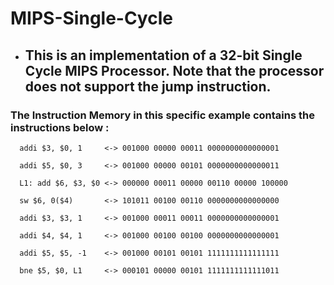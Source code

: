 # MIPS-Single-Cycle

* ## This is an implementation of a 32-bit Single Cycle MIPS Processor. Note that the processor does not support the jump instruction.

### The Instruction Memory in this specific example contains the instructions below :
```
  addi $3, $0, 1     <-> 001000 00000 00011 0000000000000001

  addi $5, $0, 3     <-> 001000 00000 00101 0000000000000011
  
  L1: add $6, $3, $0 <-> 000000 00011 00000 00110 00000 100000
  
  sw $6, 0($4)       <-> 101011 00100 00110 0000000000000000
  
  addi $3, $3, 1     <-> 001000 00011 00011 0000000000000001
  
  addi $4, $4, 1     <-> 001000 00100 00100 0000000000000001
  
  addi $5, $5, -1    <-> 001000 00101 00101 1111111111111111
  
  bne $5, $0, L1     <-> 000101 00000 00101 1111111111111011
```

